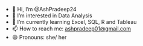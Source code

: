 - 👋 Hi, I’m @AshPradeep24
- 👀 I’m interested in Data Analysis
- 🌱 I’m currently learning Excel, SQL, R and Tableau
- 📫 How to reach me: ashpradeep01@gmail.com
- 😄 Pronouns: she/ her

<!---
AshPradeep24/AshPradeep24 is a ✨ special ✨ repository because its `README.md` (this file) appears on your GitHub profile.
You can click the Preview link to take a look at your changes.
--->
